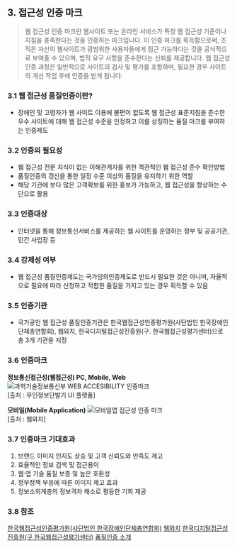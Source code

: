 ## 3. 접근성 인증 마크
>웹 접근성 인증 마크란 웹사이트 또는 온라인 서비스가 특정 웹 접근성 기준이나 지침을 충족한다는 것을 인증하는 마크입니다. 이 인증 마크를 획득함으로써, 조직은 자신의 웹사이트가 광범위한 사용자들에게 접근 가능하다는 것을 공식적으로 보여줄 수 있으며, 법적 요구 사항을 준수한다는 신뢰를 제공합니다. 웹 접근성 인증 과정은 일반적으로 사이트의 검사 및 평가를 포함하며, 필요한 경우 사이트의 개선 작업 후에 인증을 받게 됩니다.

### 3.1 웹 접근성 품질인증이란?
- 장애인 및 고령자가 웹 사이트 이용에 불편이 없도록 웹 접근성 표준지침을 준수한 우수 사이트에 대해 웹 접근성 수준을 인정하고 이를 상징하는 품질 마크를 부여하는 인증제도

### 3.2 인증의 필요성
- 웹 접근성 전문 지식이 없는 이해관계자를 위한 객관적인 웹 접근성 준수 확인방법
- 품질인증의 갱신을 통한 일정 수준 이상의 품질을 유지하기 위한 역할
- 해당 기관에 보다 많은 고객확보를 위한 홍보가 가능하고, 웹 접근성을 향상하는 수단으로 활용

### 3.3 인증대상
- 인터넷을 통해 정보통신서비스를 제공하는 웹 사이트를 운영하는 정부 및 공공기관, 민간 사업장 등

### 3.4 강제성 여부
- 웹 접근성 품질인증제도는 국가임의인증제도로 반드시 필요한 것은 아니며, 자율적으로 필요에 따라 신청하고 적합한 품질을 가지고 있는 경우 획득할 수 있음

### 3.5 인증기관
- 국가공인 웹 접근성 품질인증기관은 한국웹접근성인증평가원(사단법인 한국장애인단체총연합회), 웹와치, 한국디지털접근성진흥원(구. 한국웹접근성평가센터)으로 총 3개 기관을 지정

### 3.6 인증마크
**정보통신접근성(웹접근성) PC, Mobile, Web**
<img src="https://www.kioskui.or.kr/cmsh/kioskui.or.kr/images/content/img_wa_auth02.png" alt="과학기술정보통신부 WEB ACCESIBILITY 인증마크">  
[출처 : 무인정보단발기 UI 플랫폼]

**모바일(Mobile Application)**
<img src="http://www.webwatch.or.kr/static/img/portal/contents/mark1.jpg" alt="모바일앱 접근성 인증 마크">  
[출처 : 웹와치]

### 3.7 인증마크 기대효과
1. 브랜드 이미지 인지도 상승 및 고객 신뢰도와 만족도 제고
2. 효율적인 정보 검색 및 접근용이
3. 웹·앱 기술 품질 보증 및 높은 호환성
4. 정부정책 부응에 따른 이미지 제고 효과
5. 정보소외계층의 정보격차 해소로 평등한 기회 제공

### 3.8 참조
[한국웹접근성인증평가원(사단법인 한국장애인단체총연합회)](https://www.wa.or.kr/)
[웹와치](http://www.webwatch.or.kr/)
[한국디지털접근성진흥원(구 한국웹접근성평가센터)](http://www.kdaa.or.kr/)
[품질인증 소개](https://www.kioskui.or.kr/index.do?menu_id=00001016&servletPath=%2Findex.do)